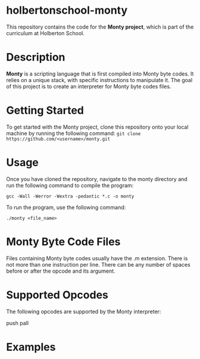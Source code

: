 # holbertonschool-monty

This repository contains the code for the **Monty project**, which is part of the curriculum at Holberton School.

# Description

**Monty** is a scripting language that is first compiled into Monty byte codes. It relies on a unique stack, with specific instructions to manipulate it. The goal of this project is to create an interpreter for Monty byte codes files.

# Getting Started

To get started with the Monty project, clone this repository onto your local machine by running the following command:
`git clone https://github.com/<username>/monty.git`

# Usage

Once you have cloned the repository, navigate to the monty directory and run the following command to compile the program:

`gcc -Wall -Werror -Wextra -pedantic *.c -o monty`

To run the program, use the following command:

`./monty <file_name>`

# Monty Byte Code Files

Files containing Monty byte codes usually have the .m extension. There is not more than one instruction per line. There can be any number of spaces before or after the opcode and its argument.

# Supported Opcodes

The following opcodes are supported by the Monty interpreter:

push
pall

# Examples


